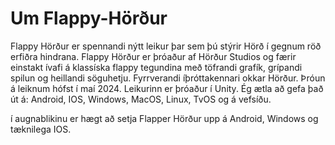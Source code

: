 # Um Flappy-Hörður
Flappy Hörður er spennandi nýtt leikur þar sem þú stýrir Hörð í gegnum röð erfiðra hindrana. Flappy Hörður er þróaður af Hörður Studios og færir einstakt ívafi á klassíska flappy tegundina með töfrandi grafík, grípandi spilun og heillandi söguhetju. Fyrrverandi íþróttakennari okkar Hörður.
Þróun á leiknum hófst í maí 2024. Leikurinn er þróaður í Unity. Ég ætla að gefa það út á: Android, IOS, Windows, MacOS, Linux, TvOS og á vefsíðu.

í augnablikinu er hægt að setja Flapper Hörður upp á Android, Windows og tæknilega IOS.
